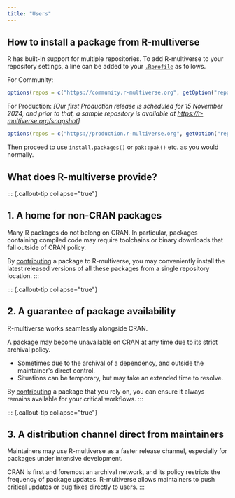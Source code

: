 ```yaml
---
title: "Users"
---
```


## How to install a package from R-multiverse

R has built-in support for multiple repositories.
To add R-multiverse to your repository settings, a line can be added to your [`.Rprofile`](https://rstats.wtf/r-startup.html#rprofile) as follows.

For Community:

```r
options(repos = c("https://community.r-multiverse.org", getOption("repos")))
```

For Production:
*[Our first Production release is scheduled for 15 November 2024, and prior to that, a sample repository is available at <https://r-multiverse.org/snapshot>]*
```r
options(repos = c("https://production.r-multiverse.org", getOption("repos")))
```

Then proceed to use `install.packages()` or `pak::pak()` etc. as you would normally.

## What does R-multiverse provide?

::: {.callout-tip collapse="true"}
## 1. A home for non-CRAN packages

Many R packages do not belong on CRAN. In particular, packages containing compiled code may require toolchains or binary downloads that fall outside of CRAN policy.

By [contributing](contributors.md) a package to R-multiverse, you may conveniently install the latest released versions of all these packages from a single repository location.
:::

::: {.callout-tip collapse="true"}
## 2. A guarantee of package availability

R-multiverse works seamlessly alongside CRAN.

A package may become unavailable on CRAN at any time due to its strict archival policy.

- Sometimes due to the archival of a dependency, and outside the maintainer's direct control.
- Situations can be temporary, but may take an extended time to resolve.

By [contributing](contributors.md) a package that you rely on, you can ensure it always remains available for your critical workflows.
:::

::: {.callout-tip collapse="true"}
## 3. A distribution channel direct from maintainers

Maintainers may use R-multiverse as a faster release channel, especially for packages under intensive development. 

CRAN is first and foremost an archival network, and its policy restricts the frequency of package updates.
R-multiverse allows maintainers to push critical updates or bug fixes directly to users.
:::
